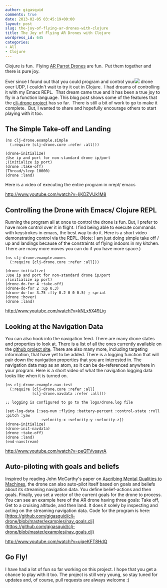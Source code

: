 ```yaml
---
author: gigasquid
comments: true
date: 2013-02-05 03:45:19+00:00
layout: post
slug: the-joy-of-flying-ar-drones-with-clojure
title: The Joy of Flying AR Drones with Clojure
wordpress_id: 645
categories:
- All
- Clojure
---
```


Clojure is fun.  Flying [AR Parrot Drones](http://ardrone2.parrot.com/usa/) are fun.  Put them together and there is pure joy.

Ever since I found out that you could program and control your[![](http://gigasquidsoftware.com/wordpress/wp-content/uploads/2013/02/drone-e1360035448767-225x300.jpg)](http://gigasquidsoftware.com/wordpress/wp-content/uploads/2013/02/drone.jpg) drone over UDP, I couldn't wait to try it out in Clojure.  I had dreams of controlling it with my Emacs REPL.  That dream came true and it has been a true joy to fly in a function language. This blog post shows some of the features that the [clj-drone project](https://github.com/gigasquid) has so far.  There is still a bit of work to go to make it complete.  But, I wanted to share and hopefully encourage others to start playing with it too.


## The Simple Take-off and Landing



    
    (ns clj-drone.example.simple
      (:require [clj-drone.core :refer :all]))
    
    (drone-initialize)
    ;Use ip and port for non-standard drone ip/port
    ;(initialize ip port)
    (drone :take-off)
    (Thread/sleep 10000)
    (drone :land)


Here is a video of executing the entire program in nrepl/ emacs

http://www.youtube.com/watch?v=IjKDZVUk1M8



## Controlling the Drone with Emacs/ Clojure REPL


Running the program all at once to control the drone is fun. But, I prefer to have more control over it in flight. I find being able to execute commands with keystrokes in emacs, the best way to do it. Here is a short video demonstrating control via the REPL. (Note: I am just doing simple take off / up and landings because of the constraints of flying indoors in my kitchen. There are many more moves you can do if you have more space.)

    
    (ns clj-drone.example.moves
      (:require [clj-drone.core :refer :all]))
    
    (drone-initialize)
    ;Use ip and port for non-standard drone ip/port
    ;(initialize ip port)
    (drone-do-for 4 :take-off)
    (drone-do-for 2 :up 0.3)
    (drone-do-for 3.75 :fly 0.2 0 0 0.5) ; sprial
    (drone :hover)
    (drone :land)



http://www.youtube.com/watch?v=kNLx5X49Lig



## Looking at the Navigation Data


You can also hook into the navigation feed. There are many drone states and properties to look at. There is a list of all the ones currently available on the [github project site](https://github.com/gigasquid/clj-drone). There are also many more, including targeting information, that have yet to be added. There is a logging function that will pair down the navigation properties that you are interested in. The navigation data map as an atom, so it can be de-referenced anywhere in your program. Here is a short video of what the navigation logging data looks like when it is turned on.

    
    (ns clj-drone.example.nav-test
      (:require [clj-drone.core :refer :all]
                [clj-drone.navdata :refer :all]))
    
    ;; logging is configured to go to the logs/drone.log file
    
    (set-log-data [:seq-num :flying :battery-percent :control-state :roll :pitch :yaw
                    :velocity-x :velocity-y :velocity-z])
    (drone-initialize)
    (drone-init-navdata)
    (drone :take-off)
    (drone :land)
    (end-navstream)



http://www.youtube.com/watch?v=peQTVvsayrA



## Auto-piloting with goals and beliefs


Inspired by reading John McCarthy's paper on [Ascribing Mental Qualities to Machines](http://www-formal.stanford.edu/jmc/ascribing/ascribing.html), the drone can also auto-pilot itself based on goals and beliefs about its streaming navigation data. You define belief-actions and then goals. Finally, you set a vector of the current goals for the drone to process. You can see an example here of the AR drone having three goals: Take off, Get to a cruising altitude, and then land. It does it solely by inspecting and acting on the streaming navigation data.
Code for the program is here: [https://github.com/gigasquid/clj-drone/blob/master/examples/nav_goals.clj](https://github.com/gigasquid/clj-drone/blob/master/examples/nav_goals.clj)

http://www.youtube.com/watch?v=ujqeKFT8HdQ



## Go Fly!


I have had a lot of fun so far working on this project. I hope that you get a chance to play with it too. The project is still very young, so stay tuned for updates and, of course, pull requests are always welcome :)
